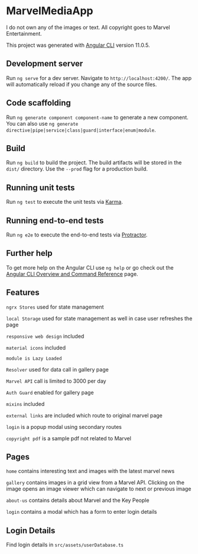 # MarvelMediaApp
I do not own any of the images or text. All copyright goes to Marvel Entertainment.

This project was generated with [Angular CLI](https://github.com/angular/angular-cli) version 11.0.5.

## Development server

Run `ng serve` for a dev server. Navigate to `http://localhost:4200/`. The app will automatically reload if you change any of the source files.

## Code scaffolding

Run `ng generate component component-name` to generate a new component. You can also use `ng generate directive|pipe|service|class|guard|interface|enum|module`.

## Build

Run `ng build` to build the project. The build artifacts will be stored in the `dist/` directory. Use the `--prod` flag for a production build.

## Running unit tests

Run `ng test` to execute the unit tests via [Karma](https://karma-runner.github.io).

## Running end-to-end tests

Run `ng e2e` to execute the end-to-end tests via [Protractor](http://www.protractortest.org/).

## Further help

To get more help on the Angular CLI use `ng help` or go check out the [Angular CLI Overview and Command Reference](https://angular.io/cli) page.

## Features
`ngrx Stores` used for state management

`local Storage` used for state management as well in case user refreshes the page

`responsive web design` included

`material icons` included

`module is Lazy Loaded`

`Resolver` used for data call in gallery page

`Marvel API` call is limited to 3000 per day

`Auth Guard` enabled for gallery page

`mixins` included

`external links` are included which route to original marvel page

`login` is a popup modal using secondary routes

`copyright pdf` is a sample pdf not related to Marvel

## Pages
`home` contains interesting text and images with the latest marvel news

`gallery` contains images in a grid view from a Marvel API. Clicking on the image opens an image viewer which can navigate to next or previous image

`about-us` contains details about Marvel and the Key People

`login` contains a modal which has a form to enter login details

## Login Details
Find login details in `src/assets/userDatabase.ts`
